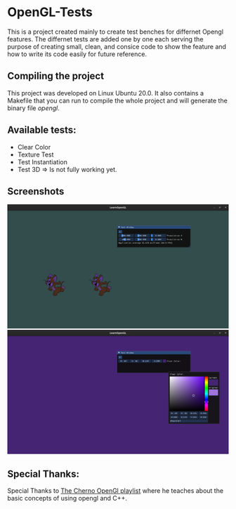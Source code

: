 # OpenGL-Tests

This is a project created mainly to create test benches for differnet Opengl features. The differnet tests are added one by one each serving the purpose of creating small, clean, and consice code to show the feature and how to write its code easily for future reference.

## Compiling the project 

This project was developed on Linux Ubuntu 20.0. It also contains a Makefile that you can run to compile the whole project and will generate the binary file _opengl_.

## Available tests:

* Clear Color
* Texture Test
* Test Instantiation
* Test 3D => Is not fully working yet.


## Screenshots

<img src= ./Images/Screenshot1.png>

<img src= ./Images/Screenshot2.png>

## Special Thanks:

Special Thanks to [The Cherno OpenGl playlist](https://youtube.com/playlist?list=PLlrATfBNZ98foTJPJ_Ev03o2oq3-GGOS2) where he teaches about the basic concepts of using opengl and C++.